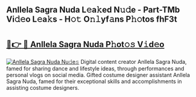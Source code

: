 ## Anllela Sagra Nuda L𝚎a𝚔ed N𝚞𝚍e - Part-TMb Vi𝚍𝚎o L𝚎a𝚔s - H𝚘𝚝 O𝚗𝚕yf𝚊ns P𝚑𝚘tos fhF3t

# <h2><a href="http://kfbk0ag.oniu.top/?m=Anllela+Sagra+Nuda">🔗👉 🔴 Anllela Sagra Nuda P𝚑ot𝚘𝚜 V𝚒d𝚎o</a></h2>

[![Anllela Sagra Nuda Nu𝚍e𝚜](https://i.imgur.com/0qMVB7G.gif)](http://kfbk0ag.oniu.top/?m=Anllela+Sagra+Nuda)
Digital content creator Anllela Sagra Nuda, famed for sharing dance and lifestyle ideas, through performances and personal vlogs on social media. Gifted costume designer assistant Anllela Sagra Nuda, famed for their exceptional skills and accomplishments in assisting costume designers.  
